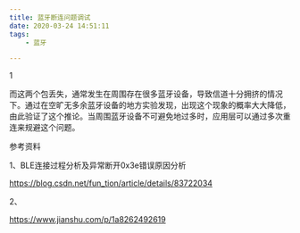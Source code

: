 ```yaml
---
title: 蓝牙断连问题调试
date: 2020-03-24 14:51:11
tags:
	- 蓝牙

---
```


1

而这两个包丢失，通常发生在周围存在很多蓝牙设备，导致信道十分拥挤的情况下。通过在空旷无多余蓝牙设备的地方实验发现，出现这个现象的概率大大降低，由此验证了这个推论。当周围蓝牙设备不可避免地过多时，应用层可以通过多次重连来规避这个问题。

参考资料

1、BLE连接过程分析及异常断开0x3e错误原因分析

https://blog.csdn.net/fun_tion/article/details/83722034

2、

https://www.jianshu.com/p/1a8262492619


